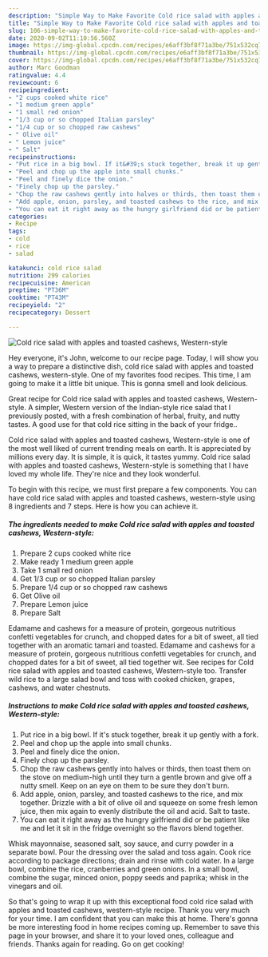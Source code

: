```yaml
---
description: "Simple Way to Make Favorite Cold rice salad with apples and toasted cashews, Western-style"
title: "Simple Way to Make Favorite Cold rice salad with apples and toasted cashews, Western-style"
slug: 106-simple-way-to-make-favorite-cold-rice-salad-with-apples-and-toasted-cashews-western-style
date: 2020-09-02T11:10:56.560Z
image: https://img-global.cpcdn.com/recipes/e6aff3bf8f71a3be/751x532cq70/cold-rice-salad-with-apples-and-toasted-cashews-western-style-recipe-main-photo.jpg
thumbnail: https://img-global.cpcdn.com/recipes/e6aff3bf8f71a3be/751x532cq70/cold-rice-salad-with-apples-and-toasted-cashews-western-style-recipe-main-photo.jpg
cover: https://img-global.cpcdn.com/recipes/e6aff3bf8f71a3be/751x532cq70/cold-rice-salad-with-apples-and-toasted-cashews-western-style-recipe-main-photo.jpg
author: Marc Goodman
ratingvalue: 4.4
reviewcount: 6
recipeingredient:
- "2 cups cooked white rice"
- "1 medium green apple"
- "1 small red onion"
- "1/3 cup or so chopped Italian parsley"
- "1/4 cup or so chopped raw cashews"
- " Olive oil"
- " Lemon juice"
- " Salt"
recipeinstructions:
- "Put rice in a big bowl. If it&#39;s stuck together, break it up gently with a fork."
- "Peel and chop up the apple into small chunks."
- "Peel and finely dice the onion."
- "Finely chop up the parsley."
- "Chop the raw cashews gently into halves or thirds, then toast them on the stove on medium-high until they turn a gentle brown and give off a nutty smell. Keep on an eye on them to be sure they don&#39;t burn."
- "Add apple, onion, parsley, and toasted cashews to the rice, and mix together. Drizzle with a bit of olive oil and squeeze on some fresh lemon juice, then mix again to evenly distribute the oil and acid. Salt to taste."
- "You can eat it right away as the hungry girlfriend did or be patient like me and let it sit in the fridge overnight so the flavors blend together."
categories:
- Recipe
tags:
- cold
- rice
- salad

katakunci: cold rice salad 
nutrition: 299 calories
recipecuisine: American
preptime: "PT36M"
cooktime: "PT43M"
recipeyield: "2"
recipecategory: Dessert

---
```



![Cold rice salad with apples and toasted cashews, Western-style](https://img-global.cpcdn.com/recipes/e6aff3bf8f71a3be/751x532cq70/cold-rice-salad-with-apples-and-toasted-cashews-western-style-recipe-main-photo.jpg)

Hey everyone, it's John, welcome to our recipe page. Today, I will show you a way to prepare a distinctive dish, cold rice salad with apples and toasted cashews, western-style. One of my favorites food recipes. This time, I am going to make it a little bit unique. This is gonna smell and look delicious.

Great recipe for Cold rice salad with apples and toasted cashews, Western-style. A simpler, Western version of the Indian-style rice salad that I previously posted, with a fresh combination of herbal, fruity, and nutty tastes. A good use for that cold rice sitting in the back of your fridge..

Cold rice salad with apples and toasted cashews, Western-style is one of the most well liked of current trending meals on earth. It is appreciated by millions every day. It is simple, it is quick, it tastes yummy. Cold rice salad with apples and toasted cashews, Western-style is something that I have loved my whole life. They're nice and they look wonderful.


To begin with this recipe, we must first prepare a few components. You can have cold rice salad with apples and toasted cashews, western-style using 8 ingredients and 7 steps. Here is how you can achieve it.

<!--inarticleads1-->

##### The ingredients needed to make Cold rice salad with apples and toasted cashews, Western-style:

1. Prepare 2 cups cooked white rice
1. Make ready 1 medium green apple
1. Take 1 small red onion
1. Get 1/3 cup or so chopped Italian parsley
1. Prepare 1/4 cup or so chopped raw cashews
1. Get  Olive oil
1. Prepare  Lemon juice
1. Prepare  Salt


Edamame and cashews for a measure of protein, gorgeous nutritious confetti vegetables for crunch, and chopped dates for a bit of sweet, all tied together with an aromatic tamari and toasted. Edamame and cashews for a measure of protein, gorgeous nutritious confetti vegetables for crunch, and chopped dates for a bit of sweet, all tied together wit. See recipes for Cold rice salad with apples and toasted cashews, Western-style too. Transfer wild rice to a large salad bowl and toss with cooked chicken, grapes, cashews, and water chestnuts. 

<!--inarticleads2-->

##### Instructions to make Cold rice salad with apples and toasted cashews, Western-style:

1. Put rice in a big bowl. If it&#39;s stuck together, break it up gently with a fork.
1. Peel and chop up the apple into small chunks.
1. Peel and finely dice the onion.
1. Finely chop up the parsley.
1. Chop the raw cashews gently into halves or thirds, then toast them on the stove on medium-high until they turn a gentle brown and give off a nutty smell. Keep on an eye on them to be sure they don&#39;t burn.
1. Add apple, onion, parsley, and toasted cashews to the rice, and mix together. Drizzle with a bit of olive oil and squeeze on some fresh lemon juice, then mix again to evenly distribute the oil and acid. Salt to taste.
1. You can eat it right away as the hungry girlfriend did or be patient like me and let it sit in the fridge overnight so the flavors blend together.


Whisk mayonnaise, seasoned salt, soy sauce, and curry powder in a separate bowl. Pour the dressing over the salad and toss again. Cook rice according to package directions; drain and rinse with cold water. In a large bowl, combine the rice, cranberries and green onions. In a small bowl, combine the sugar, minced onion, poppy seeds and paprika; whisk in the vinegars and oil. 

So that's going to wrap it up with this exceptional food cold rice salad with apples and toasted cashews, western-style recipe. Thank you very much for your time. I am confident that you can make this at home. There's gonna be more interesting food in home recipes coming up. Remember to save this page in your browser, and share it to your loved ones, colleague and friends. Thanks again for reading. Go on get cooking!
